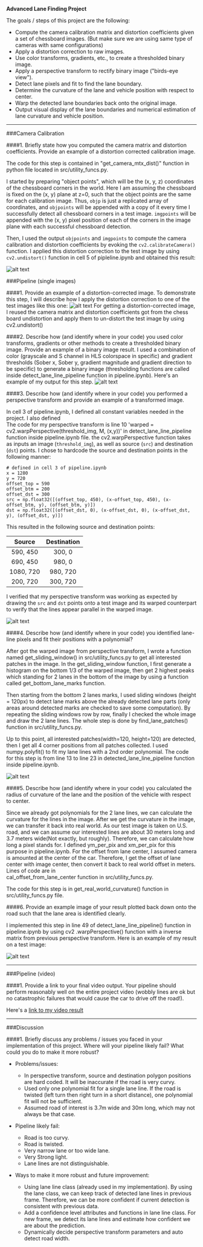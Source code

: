**Advanced Lane Finding Project**

The goals / steps of this project are the following:

* Compute the camera calibration matrix and distortion coefficients given a set of chessboard images. (But make sure 
we are using same type of cameras with same configurations)
* Apply a distortion correction to raw images.
* Use color transforms, gradients, etc., to create a thresholded binary image. 
* Apply a perspective transform to rectify binary image ("birds-eye view").
* Detect lane pixels and fit to find the lane boundary.
* Determine the curvature of the lane and vehicle position with respect to center.
* Warp the detected lane boundaries back onto the original image.
* Output visual display of the lane boundaries and numerical estimation of lane curvature and vehicle position.

[//]: # (Image References)

[image1]: ./media/output_images/undistorted.png "Undistorted"
[image2]: ./media/output_images/test1.png "Road Transformed"
[image3]: ./media/output_images/binary_combo.png "Binary Example"
[image4]: ./media/output_images/warped_straight_lines.png "Warp Example"
[image5]: ./media/output_images/color_fit_lines.png "Fit Visual"
[image6]: ./media/output_images/example_output.png "Output"
[video1]: ./media/videos/proj_video_processed.mp4 "Video"

---

###Camera Calibration

####1. Briefly state how you computed the camera matrix and distortion coefficients. Provide an example of a distortion corrected calibration image.

The code for this step is contained in "get_camera_mtx_dist()" function in python file located in src/utility_funcs.py. 

I started by preparing "object points", which will be the (x, y, z) coordinates of the chessboard corners in the world. 
Here I am assuming the chessboard is fixed on the (x, y) plane at z=0, such that the object points are the same for 
each calibration image.  Thus, `objp` is just a replicated array of coordinates, and `objpoints` will be appended 
with  a copy of it every time I successfully detect all chessboard corners in a test image.  `imgpoints` will be  
appended with the (x, y) pixel position of each of the corners in the image plane with each successful chessboard detection.  

Then, I used the output `objpoints` and `imgpoints` to compute the camera calibration and distortion coefficients 
by evoking the `cv2.calibrateCamera()` function.  I applied this distortion correction to the test image by using
`cv2.undistort()` function in cell 5 of pipleline.ipynb and obtained this result: 

![alt text][image1]

###Pipeline (single images)

####1. Provide an example of a distortion-corrected image.
To demonstrate this step, I will describe how I apply the distortion correction to one of the test images like this one:
![alt text][image2]
For getting a distortion-corrected image, I reused the camera matrix and distortion coefficients got from the chess 
board undistortion and apply them to un-distort the test image by using cv2.undistort()  
 
####2. Describe how (and identify where in your code) you used color transforms, gradients or other methods to create a thresholded binary image.  Provide an example of a binary image result.
I used a combination of color (grayscale and S channel in HLS colorspace in specific) and gradient thresholds (Sober 
x, Sober y, gradient magnitude and gradient direction to be specific) to generate a binary image (thresholding 
functions are called inside detect_lane_line_pipeline function in pipeline.ipynb).  Here's an example of my output for 
this step. 
![alt text][image3]

####3. Describe how (and identify where in your code) you performed a perspective transform and provide an example of a transformed image.

In cell 3 of pipeline.ipynb, I defined all constant variables needed in the project. I also defined  
The code for my perspective transform is line 10 'warped = cv2.warpPerspective(threshold_img, M, (x,y))' in 
detect_lane_line_pipeline function inside pipeline.ipynb file. the cv2.warpPerspective function takes as inputs an 
image (`threshold_img`), as well as source (`src`) and destination (`dst`) points.  I chose to hardcode the source 
and destination points in the following manner:

```
# defined in cell 3 of pipeline.ipynb
x = 1280
y = 720
offset_top = 590
offset_btm = 200
offset_dst = 300 
src = np.float32([(offset_top, 450), (x-offset_top, 450), (x-offset_btm, y), (offset_btm, y)])
dst = np.float32([(offset_dst, 0), (x-offset_dst, 0), (x-offset_dst, y), (offset_dst, y)])

```
This resulted in the following source and destination points:

| Source        | Destination   | 
|:-------------:|:-------------:| 
| 590, 450      | 300, 0        | 
| 690, 450      | 980, 0      |
| 1080, 720     | 980, 720      |
| 200, 720      | 300, 720        |

I verified that my perspective transform was working as expected by drawing the `src` and `dst` points onto a test image and its warped counterpart to verify that the lines appear parallel in the warped image.

![alt text][image4]

####4. Describe how (and identify where in your code) you identified lane-line pixels and fit their positions with a polynomial?

After got the warped image from perspective transform, I wrote a function named get_sliding_window() in 
src/utility_funcs.py to get all interested patches in the image. In the get_sliding_window function, I first generate
a histogram on the bottom 1/3 of the warped image, then get 2 highest peaks which standing for 2 lanes in the bottom
of the image by using a function called get_bottom_lane_marks function. 
  
Then starting from the bottom 2 lanes 
  marks, I used sliding windows (height = 120px) to detect lane marks above the already detected lane parts (only areas 
  around detected marks are checked to save some computation). By repeating the sliding windows row by row, finally I
   checked the whole image and draw the 2 lane lines. The whole step is done by find_lane_patches() function in 
   src/utility_funcs.py. 
   
Up to this point, all interested patches(width=120, height=120) are detected, then I get all 4 corner positions from
all patches collected. I used numpy.polyfit() to fit my lane lines with a 2nd order polynomial. The code for this 
step is from line 13 to line 23 in detected_lane_line_pipeline function inside pipeline.ipynb. 

![alt text][image5]

####5. Describe how (and identify where in your code) you calculated the radius of curvature of the lane and the position of the vehicle with respect to center.

Since we already got polynomials for the 2 lane lines, we can calculate the curvature for the lines in the image. After
 we get the curvature in the image, we can transfer it back into real world. As our test image is taken on U.S. 
 road, and we can assume our interested lines are about 30 meters long and 3.7 meters wide(Not exactly, but roughly). 
 Therefore, we can calculate how long a pixel stands for. I defined ym_per_pix and xm_per_pix for this purpose in pipeline.ipynb.
  For the offset from lane center, I assumed camera is amounted at the center of the car. Therefore, I get the offset
   of lane center with image center, then convert it back to real world offset in meters. Lines of code are in  
   cal_offset_from_lane_center function in src/utility_funcs.py.  
 
 The code for this step is in get_real_world_curvature() function in src/utility_funcs.py file. 
 

####6. Provide an example image of your result plotted back down onto the road such that the lane area is identified clearly.

I implemented this step in line 49 of detect_lane_line_pipeline() function in pipeline.ipynb by using cv2
.warpPerspective() function with a inverse matrix from previous perspective transform. Here is an example of my result on a test image:

![alt text][image6]

---

###Pipeline (video)

####1. Provide a link to your final video output.  Your pipeline should perform reasonably well on the entire project video (wobbly lines are ok but no catastrophic failures that would cause the car to drive off the road!).

Here's a [link to my video result](./project_video.mp4)

---

###Discussion

####1. Briefly discuss any problems / issues you faced in your implementation of this project.  Where will your pipeline likely fail?  What could you do to make it more robust?

- Problems/issues:
    - In perspective transform, source and destination polygon positions are hard coded. It will be inaccurate if the
     road is very curvy. 
    - Used only one polynomial fit for a single lane line. If the road is twisted (left turn then right turn in a 
    short distance), one polynomial fit will not be sufficient. 
    - Assumed road of interest is 3.7m wide and 30m long, which may not always be that case. 

- Pipeline likely fail:
    - Road is too curvy.
    - Road is twisted. 
    - Very narrow lane or too wide lane.
    - Very Strong light. 
    - Lane lines are not distinguishable.  

- Ways to make it more robust and future improvement:
    - Using lane line class (already used in my implementation). By using the lane class, we can keep track of 
    detected lane lines in previous frame. Therefore, we can be more confident if current detection is consistent 
    with previous data. 
    - Add a confidence level attributes and functions in lane line class. For new frame, we detect its lane lines and 
    estimate how confident we are about the prediction.
    - Dynamically decide perspective transform parameters and auto detect road width.
